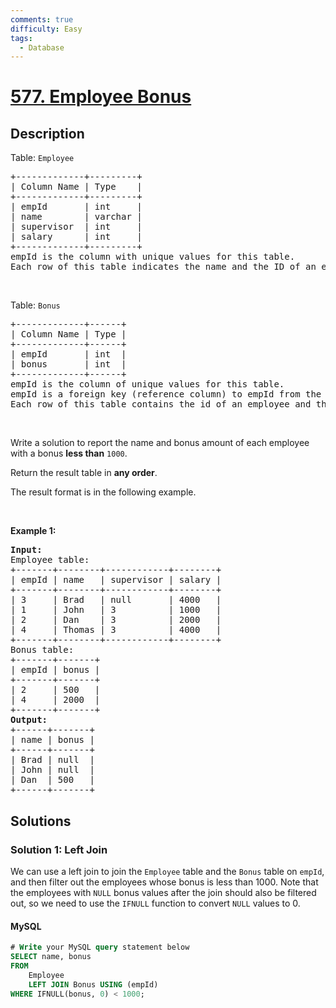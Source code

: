 ```yaml
---
comments: true
difficulty: Easy
tags:
  - Database
---
```


<!-- problem:start -->

# [577. Employee Bonus](https://leetcode.com/problems/employee-bonus)

## Description

<!-- description:start -->

<p>Table: <code>Employee</code></p>

<pre>
+-------------+---------+
| Column Name | Type    |
+-------------+---------+
| empId       | int     |
| name        | varchar |
| supervisor  | int     |
| salary      | int     |
+-------------+---------+
empId is the column with unique values for this table.
Each row of this table indicates the name and the ID of an employee in addition to their salary and the id of their manager.
</pre>

<p>&nbsp;</p>

<p>Table: <code>Bonus</code></p>

<pre>
+-------------+------+
| Column Name | Type |
+-------------+------+
| empId       | int  |
| bonus       | int  |
+-------------+------+
empId is the column of unique values for this table.
empId is a foreign key (reference column) to empId from the Employee table.
Each row of this table contains the id of an employee and their respective bonus.
</pre>

<p>&nbsp;</p>

<p>Write a solution to report the name and bonus amount of each employee with a bonus <strong>less than</strong> <code>1000</code>.</p>

<p>Return the result table in <strong>any order</strong>.</p>

<p>The&nbsp;result format is in the following example.</p>

<p>&nbsp;</p>
<p><strong class="example">Example 1:</strong></p>

<pre>
<strong>Input:</strong> 
Employee table:
+-------+--------+------------+--------+
| empId | name   | supervisor | salary |
+-------+--------+------------+--------+
| 3     | Brad   | null       | 4000   |
| 1     | John   | 3          | 1000   |
| 2     | Dan    | 3          | 2000   |
| 4     | Thomas | 3          | 4000   |
+-------+--------+------------+--------+
Bonus table:
+-------+-------+
| empId | bonus |
+-------+-------+
| 2     | 500   |
| 4     | 2000  |
+-------+-------+
<strong>Output:</strong> 
+------+-------+
| name | bonus |
+------+-------+
| Brad | null  |
| John | null  |
| Dan  | 500   |
+------+-------+
</pre>

<!-- description:end -->

## Solutions

<!-- solution:start -->

### Solution 1: Left Join

We can use a left join to join the `Employee` table and the `Bonus` table on `empId`, and then filter out the employees whose bonus is less than $1000$. Note that the employees with `NULL` bonus values after the join should also be filtered out, so we need to use the `IFNULL` function to convert `NULL` values to $0$.

<!-- tabs:start -->

#### MySQL

```sql
# Write your MySQL query statement below
SELECT name, bonus
FROM
    Employee
    LEFT JOIN Bonus USING (empId)
WHERE IFNULL(bonus, 0) < 1000;
```

<!-- tabs:end -->

<!-- solution:end -->

<!-- problem:end -->

